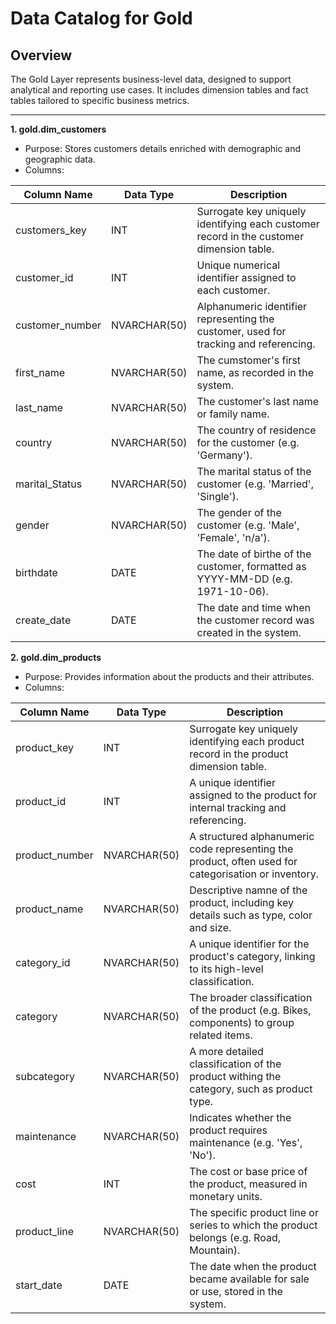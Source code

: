 # Data Catalog for Gold

## Overview

The Gold Layer represents business-level data, designed to support analytical and reporting use cases. It includes dimension tables and fact tables tailored to specific business metrics.

---

**1. gold.dim_customers**
- Purpose: Stores customers details enriched with demographic and geographic data.
- Columns:

| Column Name | Data Type | Description |
|--- | --- | --- |
| customers_key | INT | Surrogate key uniquely identifying each customer record in the customer dimension table.|
| customer_id | INT | Unique numerical identifier assigned to each customer. |
| customer_number | NVARCHAR(50) | Alphanumeric identifier representing the customer, used for tracking and referencing. |
| first_name | NVARCHAR(50) | The cumstomer's first name, as recorded in the system. |
| last_name | NVARCHAR(50) | The customer's last name or family name. |
| country | NVARCHAR(50) | The country of residence for the customer (e.g. 'Germany'). |
| marital_Status | NVARCHAR(50) | The marital status of the customer (e.g. 'Married', 'Single'). |
| gender | NVARCHAR(50) | The gender of the customer (e.g. 'Male', 'Female', 'n/a'). |
| birthdate | DATE | The date of birthe of the customer, formatted as YYYY-MM-DD (e.g. 1971-10-06). |
| create_date | DATE | The date and time when the customer record was created in the system. |


**2. gold.dim_products**
- Purpose: Provides information about the products and their attributes.
- Columns:
  
| Column Name | Data Type | Description |
|--- | --- | --- | 
| product_key | INT | Surrogate key uniquely identifying each product record in the product dimension table.|
| product_id | INT | A unique identifier assigned to the product for internal tracking and referencing. |
| product_number | NVARCHAR(50) | A structured alphanumeric code representing the product, often used for categorisation or inventory. |
| product_name | NVARCHAR(50) | Descriptive namne of the product, including key details such as type, color and size. |
| category_id | NVARCHAR(50) | A unique identifier for the product's category, linking to its high-level classification. |
| category | NVARCHAR(50) | The broader classification of the product (e.g. Bikes, components) to group related items. |
| subcategory | NVARCHAR(50) | A more detailed classification of the product withing the category, such as product type. |
| maintenance | NVARCHAR(50) | Indicates whether the product requires maintenance (e.g. 'Yes', 'No'). |
| cost | INT | The cost or base price of the product, measured in monetary units. |
| product_line | NVARCHAR(50) | The specific product line or series to which the product belongs (e.g. Road, Mountain). |
| start_date | DATE | The date when the product became available for sale or use, stored in the system. |

















